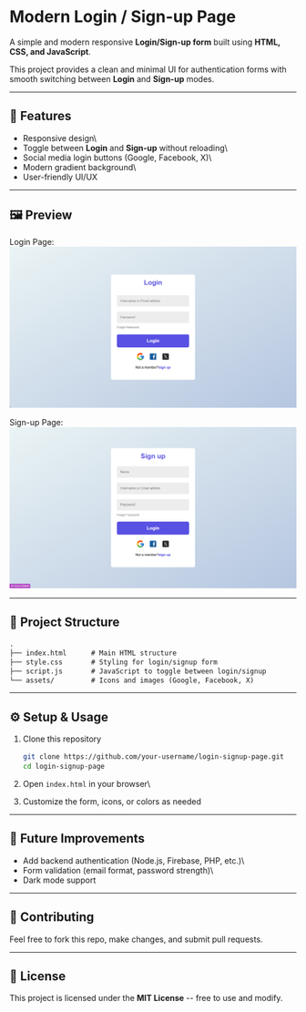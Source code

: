 # Modern Login / Sign-up Page

A simple and modern responsive **Login/Sign-up form** built using
**HTML, CSS, and JavaScript**.

This project provides a clean and minimal UI for authentication forms
with smooth switching between **Login** and **Sign-up** modes.

------------------------------------------------------------------------

## 🚀 Features

-   Responsive design\
-   Toggle between **Login** and **Sign-up** without reloading\
-   Social media login buttons (Google, Facebook, X)\
-   Modern gradient background\
-   User-friendly UI/UX

------------------------------------------------------------------------

## 🖼️ Preview

Login Page:
![Login Screenshot](./assets/login-preview.png.png)

Sign-up Page:
![Signup Screenshot](./assets/signup-preview.png.png)

------------------------------------------------------------------------

## 📂 Project Structure

    .
    ├── index.html      # Main HTML structure
    ├── style.css       # Styling for login/signup form
    ├── script.js       # JavaScript to toggle between login/signup
    └── assets/         # Icons and images (Google, Facebook, X)

------------------------------------------------------------------------

## ⚙️ Setup & Usage

1.  Clone this repository

    ``` bash
    git clone https://github.com/your-username/login-signup-page.git
    cd login-signup-page
    ```

2.  Open `index.html` in your browser\

3.  Customize the form, icons, or colors as needed

------------------------------------------------------------------------

## 📌 Future Improvements

-   Add backend authentication (Node.js, Firebase, PHP, etc.)\
-   Form validation (email format, password strength)\
-   Dark mode support

------------------------------------------------------------------------

## 🤝 Contributing

Feel free to fork this repo, make changes, and submit pull requests.

------------------------------------------------------------------------

## 📜 License

This project is licensed under the **MIT License** -- free to use and
modify.
